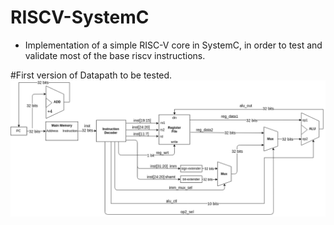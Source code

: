# RISCV-SystemC

* Implementation of a simple RISC-V core in SystemC, in order to test and validate
  most of the base riscv instructions.


#First version of Datapath to be tested.
![img](https://github.com/NikosMouzakitis/RISCV-SystemC/blob/main/datapath_versions/datapath_version1.png)
